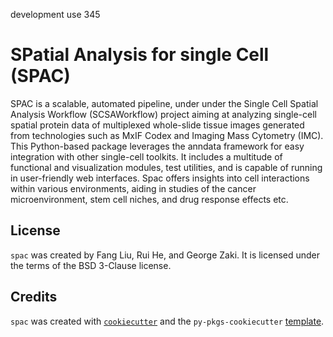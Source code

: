 development use 345

# SPatial Analysis for single Cell (SPAC)

SPAC is a scalable, automated pipeline, under under the Single Cell Spatial Analysis Workflow (SCSAWorkflow) project aiming at analyzing single-cell spatial protein data of multiplexed whole-slide tissue images generated from technologies such as MxIF Codex and Imaging Mass Cytometry (IMC).
This Python-based package leverages the anndata framework for easy integration with other single-cell toolkits. It includes a multitude of functional and visualization modules, test utilities, and is capable of running in user-friendly web interfaces. Spac offers insights into cell interactions within various environments, aiding in studies of the cancer microenvironment, stem cell niches, and drug response effects etc.


## License

`spac` was created by Fang Liu, Rui He, and George Zaki. It is licensed under the terms of the BSD 3-Clause license.

## Credits

`spac` was created with [`cookiecutter`](https://cookiecutter.readthedocs.io/en/latest/) and the `py-pkgs-cookiecutter` [template](https://github.com/py-pkgs/py-pkgs-cookiecutter).
